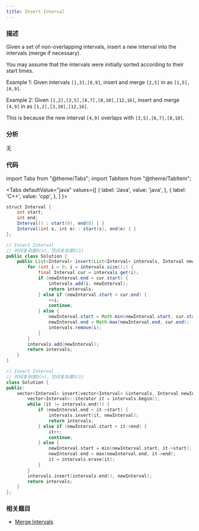 ```yaml
---
title: Insert Interval
---
```


### 描述

Given a set of non-overlapping intervals, insert a new interval into the intervals (merge if necessary).

You may assume that the intervals were initially sorted according to their start times.

Example 1:
Given intervals `[1,3],[6,9]`, insert and merge `[2,5]` in as `[1,5],[6,9]`.

Example 2:
Given `[1,2],[3,5],[6,7],[8,10],[12,16]`, insert and merge `[4,9]` in as `[1,2],[3,10],[12,16]`.

This is because the new interval `[4,9]` overlaps with `[3,5],[6,7],[8,10]`.

### 分析

无

### 代码

import Tabs from "@theme/Tabs";
import TabItem from "@theme/TabItem";

<Tabs
defaultValue="java"
values={[
{ label: 'Java', value: 'java', },
{ label: 'C++', value: 'cpp', },
]
}>
<TabItem value="java">

```java
struct Interval {
    int start;
    int end;
    Interval() : start(0), end(0) { }
    Interval(int s, int e) : start(s), end(e) { }
};

// Insert Interval
// 时间复杂度O(n)，空间复杂度O(1)
public class Solution {
    public List<Interval> insert(List<Interval> intervals, Interval newInterval) {
        for (int i = 0; i < intervals.size();) {
            final Interval cur = intervals.get(i);
            if (newInterval.end < cur.start) {
                intervals.add(i, newInterval);
                return intervals;
            } else if (newInterval.start > cur.end) {
                ++i;
                continue;
            } else {
                newInterval.start = Math.min(newInterval.start, cur.start);
                newInterval.end = Math.max(newInterval.end, cur.end);
                intervals.remove(i);
            }
        }
        intervals.add(newInterval);
        return intervals;
    }
}
```

</TabItem>
<TabItem value="cpp">

```cpp
// Insert Interval
// 时间复杂度O(n)，空间复杂度O(1)
class Solution {
public:
    vector<Interval> insert(vector<Interval> &intervals, Interval newInterval) {
        vector<Interval>::iterator it = intervals.begin();
        while (it != intervals.end()) {
            if (newInterval.end < it->start) {
                intervals.insert(it, newInterval);
                return intervals;
            } else if (newInterval.start > it->end) {
                it++;
                continue;
            } else {
                newInterval.start = min(newInterval.start, it->start);
                newInterval.end = max(newInterval.end, it->end);
                it = intervals.erase(it);
            }
        }
        intervals.insert(intervals.end(), newInterval);
        return intervals;
    }
};
```

</TabItem>
</Tabs>

### 相关题目

- [Merge Intervals](merge-intervals.md)
